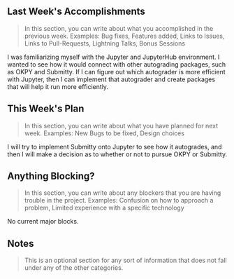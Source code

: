 ## Last Week's Accomplishments

> In this section, you can write about what you accomplished in the previous week.
> Examples:
> Bug fixes, Features added, Links to Issues, Links to Pull-Requests, Lightning Talks, Bonus Sessions


  I was familiarizing myself with the Jupyter and JupyterHub environment. I wanted to see how it would connect with other autograding packages, such as OKPY and Submitty. If I can figure out which autograder is more efficient with Jupyter, then I can implement that autograder and create packages that will help it run more efficiently.
## This Week's Plan

> In this section, you can write about what you have planned for next week.
> Examples: New Bugs to be fixed, Design choices

  I will try to implement Submitty onto Jupyter to see how it autogrades, and then I will make a decision as to whether or not to pursue OKPY or Submitty.  

## Anything Blocking?

> In this section, you can write about any blockers that you are having trouble in the project.
> Examples: Confusion on how to approach a problem, Limited experience with a specific technology

  No current major blocks.
## Notes

> This is an optional section for any sort of information that does not fall under any of the other categories.
